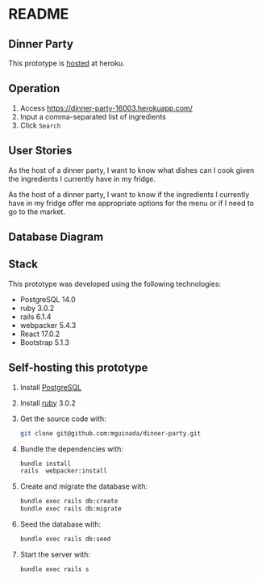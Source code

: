 # README



## Dinner Party

This prototype is [hosted](https://dinner-party-16003.herokuapp.com/) at heroku.



## Operation

1. Access https://dinner-party-16003.herokuapp.com/
2. Input a comma-separated list of ingredients
3. Click `Search`



## User Stories



As the host of a dinner party, I want to know what dishes can I cook given the ingredients I currently have in my fridge.



As the host of a dinner party, I want to know if the ingredients I currently have in my fridge offer me appropriate options for the menu or if I need to go to the market.



## Database Diagram



## Stack

This prototype was developed using the following technologies:

- PostgreSQL 14.0
- ruby 3.0.2
- rails 6.1.4
- webpacker 5.4.3
- React 17.0.2
- Bootstrap 5.1.3



## Self-hosting this prototype

1. Install [PostgreSQL](https://www.postgresql.org/docs/release/)

2. Install [ruby](https://www.ruby-lang.org/en/downloads/releases/) 3.0.2

3. Get the source code with:

   ```bash
   git clone git@github.com:mguinada/dinner-party.git
   ```

4. Bundle the dependencies with:

   ```bash
   bundle install
   rails  webpacker:install
   ```

5. Create and migrate the database with:

   ```bash
   bundle exec rails db:create
   bundle exec rails db:migrate
   ```

6. Seed the database with:

   ```bash
   bundle exec rails db:seed
   ```

7. Start the server with:

   ```bash
   bundle exec rails s
   ```
